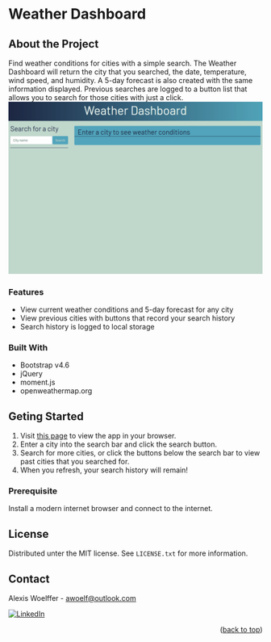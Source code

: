 <a name="readme-top"></a>
# Weather Dashboard

## About the Project
Find weather conditions for cities with a simple search. The Weather Dashboard will return the city that you searched, the date, temperature, wind speed, and humidity. A 5-day forecast is also created with the same information displayed. Previous searches are logged to a button list that allows you to search for those cities with just a click.
![screen-gif](assets/images/weather-dashboard.gif)
### Features
* View current weather conditions and 5-day forecast for any city
* View previous cities with buttons that record your search history
* Search history is logged to local storage

### Built With
* Bootstrap v4.6
* jQuery
* moment.js
* openweathermap.org

## Geting Started
1. Visit [this page](https://awoelf.github.io/weather-dashboard/) to view the app in your browser.
2. Enter a city into the search bar and click the search button.
3. Search for more cities, or click the buttons below the search bar to view past cities that you searched for.
4. When you refresh, your search history will remain!

### Prerequisite
Install a modern internet browser and connect to the internet.


## License
Distributed unter the MIT license. See `LICENSE.txt` for more information.


## Contact
Alexis Woelffer - [awoelf@outlook.com](mailto:awoelf@outlook.com)

[![LinkedIn][linkedin-shield]][linkedin-url]

<!-- Links and images -->
[linkedin-shield]: https://img.shields.io/badge/-LinkedIn-black.svg?style=for-the-badge&logo=linkedin&colorB=555
[linkedin-url]: https://linkedin.com/in/alexis-w-dev

<p align="right">(<a href="#readme-top">back to top</a>)</p>